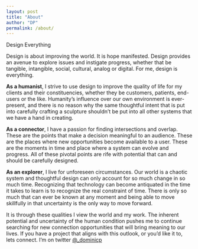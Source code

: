 ```yaml
---
layout: post
title: "About"
author: "DP"
permalink: /about/
---
```


Design Everything

Design is about improving the world. It is hope manifested. Design provides an avenue to explore issues and instigate progress, whether that be tangible, intangible, social, cultural, analog or digital. For me, design is everything.

**As a humanist**, I strive to use design to improve the quality of life for my clients and their constituencies, whether they be customers, patients, end-users or the like. Humanity’s influence over our own environment is ever-present, and there is no reason why the same thoughtful intent that is put into carefully crafting a sculpture shouldn’t be put into all other systems that we have a hand in creating.

**As a connector**, I have a passion for finding intersections and overlap. These are the points that make a decision meaningful to an audience. These are the places where new opportunities become available to a user. These are the moments in time and place where a system can evolve and progress. All of these pivotal points are rife with potential that can and should be carefully designed.

**As an explorer**, I live for unforeseen circumstances. Our world is a chaotic system and thoughtful design can only account for so much change in so much time. Recognizing that technology can become antiquated in the time it takes to learn is to recognize the real constraint of time. There is only so much that can ever be known at any moment and being able to move skillfully in that uncertainty is the only way to move forward.

It is through these qualities I view the world and my work. The inherent potential and uncertainty of the human condition pushes me to continue searching for new connection opportunities that will bring meaning to our lives. If you have a project that aligns with this outlook, or you’d like it to, lets connect. I’m on twitter [@_dominicp](https://twitter.com/_dominicp "twitter")
